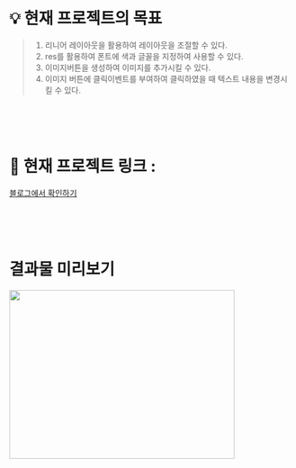 
# 💡 현재 프로젝트의 목표
>1. 리니어 레이아웃을 활용하여 레이아웃을 조절할 수 있다.
>2. res를 활용하여 폰트에 색과 글꼴을 지정하여 사용할 수 있다.
>3. 이미지버튼을 생성하여 이미지를 추가시킬 수 있다.
>4. 이미지 버튼에 클릭이벤트를 부여하여 클릭하였을 때 텍스트 내용을 변경시킬 수 있다.

<br>
<br>
<br>

# 🎯 현재 프로젝트 링크 :
[블로그에서 확인하기](https://devparky.tistory.com/25)

<br>
<br>
<br>

# 결과물 미리보기
<img src="https://img1.daumcdn.net/thumb/R1280x0/?scode=mtistory2&fname=https%3A%2F%2Fblog.kakaocdn.net%2Fdn%2FbniZou%2FbtsBq0cGFTw%2FCSSkqeM4IKkPp6RVvfraKK%2Fimg.png" style="width:400px; height:300px">




